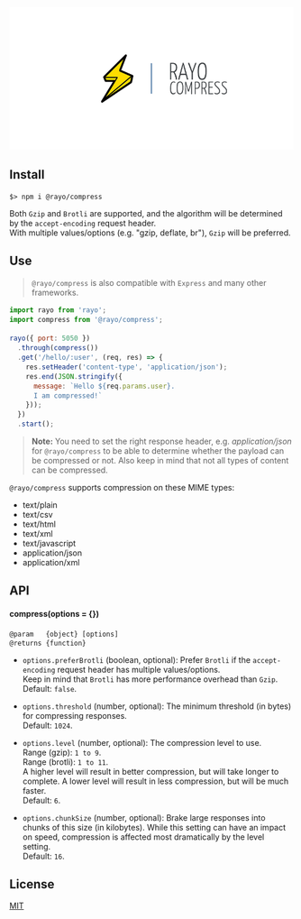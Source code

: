 <div align="center">
  <img src="https://raw.githubusercontent.com/GetRayo/Assets/master/Images/Cover_compress.png" alt="@rayo/compress" />
</div>

## Install

```
$> npm i @rayo/compress
```

Both `Gzip` and `Brotli` are supported, and the algorithm will be determined by the `accept-encoding` request header.<br />
With multiple values/options (e.g. "gzip, deflate, br"), `Gzip` will be preferred.

## Use

> `@rayo/compress` is also compatible with `Express` and many other frameworks.

```js
import rayo from 'rayo';
import compress from '@rayo/compress';

rayo({ port: 5050 })
  .through(compress())
  .get('/hello/:user', (req, res) => {
    res.setHeader('content-type', 'application/json');
    res.end(JSON.stringify({
      message: `Hello ${req.params.user}.
      I am compressed!`
    }));
  })
  .start();
```

> **Note:** You need to set the right response header, e.g. _application/json_ for `@rayo/compress` to be able to determine whether the payload can be compressed or not. Also keep in mind that not all types of content can be compressed.

`@rayo/compress` supports compression on these MIME types:

* text/plain
* text/csv
* text/html
* text/xml
* text/javascript
* application/json
* application/xml


## API

#### compress(options = {})
```
@param   {object} [options]
@returns {function}
```

 * `options.preferBrotli` (boolean, optional): Prefer `Brotli` if the `accept-encoding` request header has multiple values/options.<br />
   Keep in mind that `Brotli` has more performance overhead than `Gzip`.<br />
   Default: `false`.


 * `options.threshold` (number, optional): The minimum threshold (in bytes) for compressing responses.<br />
   Default: `1024`.


 * `options.level` (number, optional): The compression level to use.<br />
   Range (gzip): `1 to 9`.<br />
   Range (brotli): `1 to 11`.<br />
   A higher level will result in better compression, but will take longer to complete. A lower level will result in less compression, but will be much faster.<br />
   Default: `6`.


 * `options.chunkSize` (number, optional): Brake large responses into chunks of this size (in kilobytes). While this setting can have an impact on speed, compression is affected most dramatically by the level setting.<br />
   Default: `16`.


## License

[MIT](https://github.com/GetRayo/rayo.js/blob/master/LICENSE)
